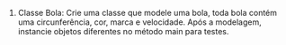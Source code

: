 1. Classe Bola: Crie uma classe que modele uma bola, toda bola contém uma circunferência,
cor, marca e velocidade.
Após a modelagem, instancie objetos diferentes no método main para testes.
